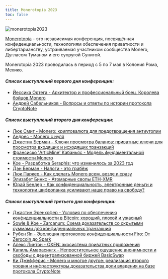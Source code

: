```yaml
---
title: Monerotopia 2023
toc: false
---
```


![monerotopia2023](/img/logs/monerotopia2023.png)

[Monerotopia](https://monerotopia.com/) - это независимая конференция, посвящённая конфиденциальности, технологиям обеспечения приватности и либертарианству, устраиваемая участником сообщества Monero, Дугласом Туманом и его супругой Сунитой.

Monerotopia 2023 проводилась в период с 5 по 7 мая в Колония Рома, Мехико.

#### _**Список выступлений первого дня конференции:**_
- [Йессика Ортега - Архитектор и профессиональный боец, Королева бойцов Monero](/logs/monerotopia-2023/01-architect-and-professional-monero-fighting-queen-yessica-ortega-ru-raw/)
- [Андрей Сабельников - Вопросы и ответы по истории протокола CryptoNote](/logs/monerotopia-2023/02-a-q-and-a-on-the-history-of-cryptonote-with-andrey-sabelnikov-ru-raw/)

#### _**Список выступлений второго дня конференции:**_
- [Люк Смит - Monero: криптовалюта для предотвращения антиутопии](/logs/monerotopia-2023/03-monero-crypto-for-dystopia-avoidance-with-luke-smith-ru-raw/)
- [Андрес - Monero с нуля](/logs/monerotopia-2023/04-monero-desde-cero-with-anhdres-ru-raw/)
- [Джастин Берман - Ключи просмотра баланса: приватные ключи для просмотра входящих и исходящих транзакций](/logs/monerotopia-2023/06-view-balance-keys-a-private-key-to-view-incoming-and-outgoing-transactions-with-jberman-ru-raw/)
- [Франсиско 'ArticMine' Кабаньяс - Модель фундаментальной стоимости Monero](/logs/monerotopia-2023/09-a-model-for-the-fundamental-value-of-monero-with-francisco-articmine-cabanas-ru-raw/)
- [Koe - Разработка Seraphis: что изменилось за 2023 год](/logs/monerotopia-2023/05-seraphis-development-a-year-in-review-2023-with-koe-ru-raw)
- [Дэн Берман - Налоги - это грабёж](/logs/monerotopia-2023/13-dan-taxation-is-theft-behrman-ru-raw/)
- [Люк Паркер - Как сделать Monero всем, везде и сразу](/logs/monerotopia-2023/11-getting-monero-to-be-everything-everywhere-all-at-once-with-luke-parker-ru-raw/)
- [Элизабет Бинкс - Атомарные свопы ETH-XMR](/logs/monerotopia-2023/10-eth-xmr-atomic-swaps-with-elizabeth-binks-ru-raw/)
- [Юрай Бендер - Как конфиденциальность, электронные деньги и технологии шифропанка усиливают наше право на свободу?](/logs/monerotopia-2023/12-how-privacy-electronic-cash-and-cypherpunk-tech-increases-our-freedom-with-juraj-bednar-ru-raw/)

#### _**Список выступлений третьего дня конференции:**_
- [Джастин Эренхофер - Условия по обеспечению конфиденциальности в Bitcoin: хороший, плохой и ужасный](/logs/monerotopia-2023/15-an-overview-of-bitcoin-privacy-efforts-the-good-the-bad-and-the-ugly-with-justin-ehrenhofer-ru-raw/)
- [Sowle & Koe - Zarcanum: Схема доказательств со скрытыми суммами для конфиденциальных транзакций](/logs/monerotopia-2023/07-zarcanum-a-proof-of-stake-scheme-for-confidential-transactions-with-hidden-amounts-ru-raw/)
- [Рубен Яп - Эволюция протоколов конфиденциальности Firo: От Zerocoin до Spark](/logs/monerotopia-2023/14-evolution-of-firos-privacy-protocols-from-zerocoin-to-spark-with-reuben-yap-ru-raw)
- [Алекс Линтон - OXEN: экосистема приватных приложений](/logs/monerotopia-2023/16-oxen-private-app-ecosystem-with-alex-lipton-ru-raw/)
- [Капиль Амарасингх - Непростительное ощущение анонимности и свободы с децентрализованной биржей BasicSwap](/logs/monerotopia-2023/08-becoming-unapologetically-anonymousand-free-with-basicswap-dex-with-kapil-amarasinghe-ru-raw/)
- [Ки Джефферис - Monero и многое другое: реализация второго уровня и инфраструктуры доказательства доли владения на базе протокола CryptoNote](/logs/monerotopia-2023/17-monero-and-more-creating-l2-proof-of-stake-infrastructure-on-cryptonote-with-kee-jefferys-ru-raw/)
